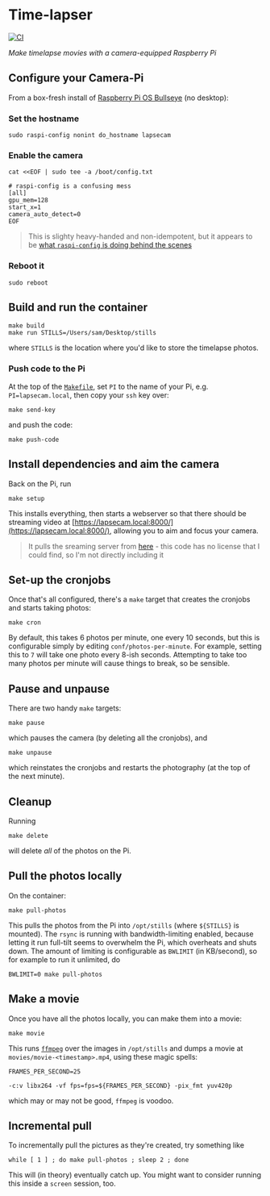 # Time-lapser

[![CI](https://github.com/pikesley/timelapser/actions/workflows/main.yml/badge.svg)](https://github.com/pikesley/timelapser/actions/workflows/main.yml)

_Make timelapse movies with a camera-equipped Raspberry Pi_

## Configure your Camera-Pi

From a box-fresh install of [Raspberry Pi OS Bullseye](https://www.raspberrypi.com/news/raspberry-pi-os-debian-bullseye/) (no desktop):

### Set the hostname

```
sudo raspi-config nonint do_hostname lapsecam
```

### Enable the camera

```
cat <<EOF | sudo tee -a /boot/config.txt

# raspi-config is a confusing mess
[all]
gpu_mem=128
start_x=1
camera_auto_detect=0
EOF
```

> This is slighty heavy-handed and non-idempotent, but it appears to be [what `raspi-config` is doing behind the scenes](https://raspberrypi.stackexchange.com/questions/14229/how-can-i-enable-the-camera-without-using-raspi-config)

### Reboot it

```
sudo reboot
```

## Build and run the container

```
make build
make run STILLS=/Users/sam/Desktop/stills
```

where `STILLS` is the location where you'd like to store the timelapse photos.

### Push code to the Pi

At the top of the [`Makefile`](Makefile), set `PI` to the name of your Pi, e.g. `PI=lapsecam.local`, then copy your `ssh` key over:

```
make send-key
```

and push the code:

```
make push-code
```

## Install dependencies and aim the camera

Back on the Pi, run

```
make setup
```

This installs everything, then starts a webserver so that there should be streaming video at [https://lapsecam.local:8000/](https://lapsecam.local:8000/), allowing you to aim and focus your camera.

> It pulls the sreaming server from [here](https://github.com/RuiSantosdotme/Random-Nerd-Tutorials/blob/master/Projects/rpi_camera_surveillance_system.py) - this code has no license that I could find, so I'm not directly including it

## Set-up the cronjobs

Once that's all configured, there's a `make` target that creates the cronjobs and starts taking photos:

```
make cron
```

By default, this takes 6 photos per minute, one every 10 seconds, but this is configurable simply by editing `conf/photos-per-minute`. For example, setting this to `7` will take one photo every 8-ish seconds. Attempting to take too many photos per minute will cause things to break, so be sensible.

## Pause and unpause

There are two handy `make` targets:

```
make pause
```

which pauses the camera (by deleting all the cronjobs), and

```
make unpause
```

which reinstates the cronjobs and restarts the photography (at the top of the next minute).

## Cleanup

Running

```
make delete
```

will delete _all_ of the photos on the Pi.

## Pull the photos locally

On the container:

```
make pull-photos
```

This pulls the photos from the Pi into `/opt/stills` (where `${STILLS}` is mounted). The `rsync` is running with bandwidth-limiting enabled, because letting it run full-tilt seems to overwhelm the Pi, which overheats and shuts down. The amount of limiting is configurable as `BWLIMIT` (in KB/second), so for example to run it unlimited, do

```
BWLIMIT=0 make pull-photos
```

## Make a movie

Once you have all the photos locally, you can make them into a movie:

```
make movie
```

This runs [`ffmpeg`](https://ffmpeg.org/) over the images in `/opt/stills` and dumps a movie at `movies/movie-<timestamp>.mp4`, using these magic spells:

```
FRAMES_PER_SECOND=25

-c:v libx264 -vf fps=fps=${FRAMES_PER_SECOND} -pix_fmt yuv420p
```

which may or may not be good, `ffmpeg` is voodoo.

## Incremental pull

To incrementally pull the pictures as they're created, try something like

```
while [ 1 ] ; do make pull-photos ; sleep 2 ; done
```

This will (in theory) eventually catch up. You might want to consider running this inside a `screen` session, too.
